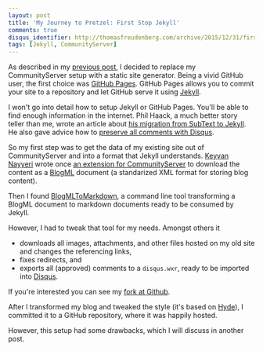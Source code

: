 ```yaml
---
layout: post
title: 'My Journey to Pretzel: First Stop Jekyll'
comments: true
disqus_identifier: http://thomasfreudenberg.com/archive/2015/12/31/first-stop-jekyll/
tags: [Jekyll, CommunityServer]
---
```

As described in my [previous post](/archive/2015/12/30/journey_to_pretzel/), I decided to replace my CommunityServer setup with a static site generator. Being a vivid GitHub user, the first choice was [GitHub Pages](https://pages.github.com/). GitHub Pages allows you to commit your site to a repository and let GitHub serve it using [Jekyll](http://jekyllrb.com/).

I won't go into detail how to setup Jekyll or GitHub Pages. You'll be able to find enough information in the internet. Phil Haack, a much better story teller than me, wrote an article about [his migration from SubText to Jekyll](http://haacked.com/archive/2013/12/02/dr-jekyll-and-mr-haack/). He also gave advice how to [preserve all comments with Disqus](http://haacked.com/archive/2013/12/09/preserving-disqus-comments-with-jekyll/).

So my first step was to get the data of my existing site out of CommunityServer and into a format that Jekyll understands. [Keyvan Nayyeri](http://www.keyvan.tech/) wrote once [an extension for CommunityServer](http://blogml.codeplex.com/) to download the content as a [BlogML](https://en.wikipedia.org/wiki/BlogML) document (a standarized XML format for storing blog content).

Then I found [BlogMLToMarkdown](https://github.com/pcibraro/BlogMLToMarkdown), a command line tool transforming a BlogML document to markdown documents ready to be consumed by Jekyll.

However, I had to tweak that tool for my needs. Amongst others it
* downloads all images, attachments, and other files hosted on my old site and changes the referencing links,
* fixes redirects, and
* exports all (approved) comments to a `disqus.wxr`, ready to be imported into [Disqus](https://disqus.com/).

If you're interested you can see my [fork at Github](https://github.com/thoemmi/BlogMLToMarkdown).

After I transformed my blog and tweaked the style (it's based on [Hyde](http://hyde.getpoole.com/)), I committed it to a GitHub repository, where it was happily hosted.

However, this setup had some drawbacks, which I will discuss in another post.